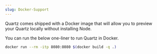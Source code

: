 ```yaml
---
slug: Docker-Support
---
```

Quartz comes shipped with a Docker image that will allow you to preview your Quartz locally without installing Node.

You can run the below one-liner to run Quartz in Docker.

```sh
docker run --rm -itp 8080:8080 $(docker build -q .)
```
